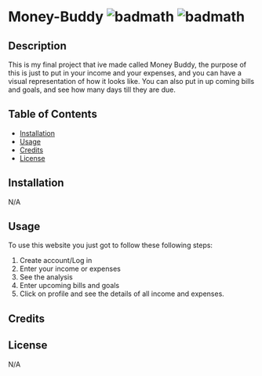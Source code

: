 # Money-Buddy ![badmath](https://img.shields.io/github/stars/TheIPM/My-Portfolio?style=plastic) ![badmath](https://img.shields.io/github/followers/TheIPM)

## Description

This is my final project that ive made called Money Buddy, the purpose of this is just to put in your income and your expenses, and you can have a visual representation of how it looks like. You can also put in up coming bills and goals, and see how many days till they are due.

## Table of Contents

- [Installation](#installation)
- [Usage](#usage)
- [Credits](#credits)
- [License](#license)

## Installation

N/A

## Usage

To use this website you just got to follow these following steps:
1. Create account/Log in
2. Enter your income or expenses
3. See the analysis
4. Enter upcoming bills and goals
5. Click on profile and see the details of all income and expenses.

## Credits


## License

N/A